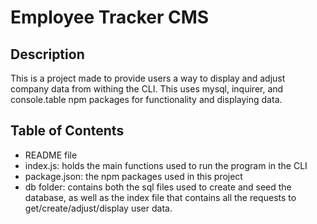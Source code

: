 # Employee Tracker CMS

## Description

This is a project made to provide users a way to display and adjust company data from withing the CLI. This uses mysql, inquirer, and console.table npm packages for functionality and displaying data.

## Table of Contents

- README file
- index.js: holds the main functions used to run the program in the CLI
- package.json: the npm packages used in this project
- db folder: contains both the sql files used to create and seed the database, as well as the index file that contains all the requests to get/create/adjust/display user data.